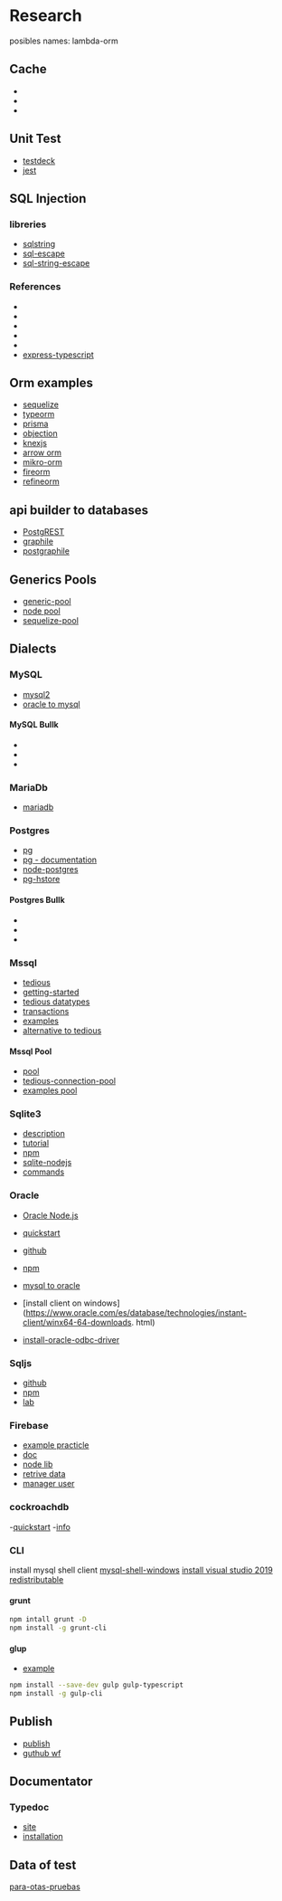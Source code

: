# Research

posibles names: lambda-orm

## Cache

- [](https://www.npmjs.com/package/cache-manager)
- [](https://github.com/dial-once/node-cache-manager-redis)
- [](https://blog.appsignal.com/2021/03/10/powerful-caching-with-redis-for-nodejs-applications.html)

## Unit Test

- [testdeck](https://testdeck.org/pages/guide/setup)
- [jest](jestjs.io)

## SQL Injection

### libreries

- [sqlstring](https://github.com/mysqljs/sqlstring)
- [sql-escape](https://www.npmjs.com/package/sql-escape)
- [sql-string-escape](https://www.npmjs.com/package/sql-string-escape)

### References

- [](https://www.w3schools.com/sql/sql_injection.asp)
- [](https://portswigger.net/web-security/sql-injection)
- [](https://www.guru99.com/learn-sql-injection-with-practical-example.html)
- [](https://owasp.org/www-community/attacks/SQL_Injection)
- [](https://www.geeksforgeeks.org/how-to-save-connection-result-in-a-variable-in-node-js/)
- [express-typescript](https://rsbh.dev/blog/rest-api-with-express-typescript)

## Orm examples

- [sequelize](https://github.com/sequelize/sequelize)
- [typeorm](https://github.com/typeorm/typeorm)
- [prisma](https://github.com/prisma/prisma)
- [objection](https://github.com/Vincit/objection.js)
- [knexjs](https://knexjs.org/)
- [arrow orm](https://www.npmjs.com/package/arrow-orm)
- [mikro-orm](https://github.com/mikro-orm/mikro-orm)
- [fireorm](https://github.com/wovalle/fireorm)
- [refineorm](https://www.npmjs.com/package/refineorm)

## api builder to databases

- [PostgREST](https://postgrest.org/en/stable/api.html#custom-queries)
- [graphile](https://www.graphile.org/)
- [postgraphile](https://github.com/graphile/postgraphile)

## Generics Pools

- [generic-pool](https://www.npmjs.com/package/generic-pool)
- [node pool](https://github.com/coopernurse/node-pool/tree/v2.5)
- [sequelize-pool](https://github.com/sequelize/sequelize-pool)

## Dialects

### MySQL

- [mysql2](https://www.npmjs.com/package/mysql2)
- [oracle to mysql](https://sqlines.com/oracle-to-mysql)

#### MySQL Bullk

- [](https://stackoverflow.com/questions/8899802/how-do-i-do-a-bulk-insert-in-mysql-using-node-js/56241509)
- [](https://github.com/sidorares/node-mysql2/issues/830)
- [](https://www.technicalkeeda.com/nodejs-tutorials/insert-multiple-records-into-mysql-using-nodejs)

### MariaDb

- [mariadb](https://www.npmjs.com/package/mariadb)

### Postgres

- [pg](https://www.npmjs.com/package/pg)
- [pg - documentation](https://node-postgres.com)
- [node-postgres](https://www.npmjs.com/package/node-postgres)
- [pg-hstore](https://www.npmjs.com/package/pg-hstore)

#### Postgres Bullk

- [](https://www.postgresqltutorial.com/postgresql-insert-multiple-rows/)
- [](https://www.npmjs.com/package/pg-essential)
- [](https://node-postgres.com/api/client)

### Mssql

- [tedious](https://github.com/tediousjs/tedious)
- [getting-started](https://tediousjs.github.io/tedious/getting-started.html)
- [tedious datatypes](https://tediousjs.github.io/tedious/api-datatypes.html)
- [transactions](https://github.com/tediousjs/tedious/blob/master/examples/transaction.js)
- [examples](https://docs.microsoft.com/es-es/sql/connect/node-js/step-3-proof-of-concept-connecting-to-sql-using-node-js?view=sql-server-ver15)
- [alternative to tedious](https://tediousjs.github.io/node-mssql/)

#### Mssql Pool

- [pool](https://tediousjs.github.io/tedious/api.html)
- [tedious-connection-pool](https://github.com/tediousjs/tedious-connection-pool)
- [examples pool](https://github.com/tediousjs/tedious-connection-pool/blob/master/test/test.js)

### Sqlite3

- [description](https://blog.escuelactec.com/que-es-sqlite/)
- [tutorial](https://www.sqlitetutorial.net/)
- [npm](https://www.npmjs.com/package/sqlite3)
- [sqlite-nodejs](https://www.sqlitetutorial.net/sqlite-nodejs/)
- [commands](https://www.sqlitetutorial.net/sqlite-commands/)

### Oracle

- [Oracle Node.js](https://www.oracle.com/es/database/technologies/appdev/nodejs.html)
- [quickstart](https://www.oracle.com/database/technologies/appdev/quickstartnodeonprem.html)
- [github](https://github.com/oracle/node-oracledb)
- [npm](https://www.npmjs.com/package/oracledb)
- [mysql to oracle](https://sqlines.com/mysql-to-oracle)

- [install client on windows](https://www.oracle.com/es/database/technologies/instant-client/winx64-64-downloads.
html)
- [install-oracle-odbc-driver](https://windowsreport.com/install-oracle-odbc-driver-windows-10/)

### Sqljs

- [github](https://github.com/sql-js/sql.js)
- [npm](https://www.npmjs.com/package/sqljs)
- [lab](https://www.db-book.com/db7/university-lab-dir/sqljs.html)

### Firebase

- [example practicle](https://www.youtube.com/watch?v=b6KJ7FSMifw)
- [doc](https://firebase.google.com/docs/web/setup?hl=es)
- [node lib](https://github.com/firebase/firebase-admin-node)
- [retrive data](https://firebase.google.com/docs/database/admin/retrieve-data)
- [manager user](https://firebase.google.com/docs/auth/admin/manage-users)

### cockroachdb

-[quickstart](https://www.cockroachlabs.com/docs/cockroachcloud/quickstart.html)
-[info](https://blog.friendsofgo.tech/posts/empezando-con-cockroachdb/)

### CLI

install mysql shell client
[mysql-shell-windows](https://dev.mysql.com/doc/mysql-shell/8.0/en/mysql-shell-install-windows-quick.html)
[install visual studio 2019 redistributable](https://docs.microsoft.com/es-es/visualstudio/releases/2019/redistribution#vs2019-download)

#### grunt

``` sh
npm intall grunt -D
npm install -g grunt-cli
```

#### glup

- [example](https://www.typescriptlang.org/docs/handbook/gulp.html)

``` sh
npm install --save-dev gulp gulp-typescript
npm install -g gulp-cli
```

## Publish

- [publish](https://itnext.io/step-by-step-building-and-publishing-an-npm-typescript-package-44fe7164964c)
- [guthub wf](https://dev.to/savchenko91/auto-publish-npm-package-with-github-actions-57jh)

## Documentator

### Typedoc

- [site](https://typedoc.org/)
- [installation](https://typedoc.org/guides/installation/)

## Data of test

[para-otas-pruebas](https://github.com/mledoze/countries/blob/master/data/arg.topo.json)

